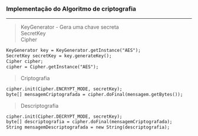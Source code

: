 ### Implementação do Algoritmo de criptografia

<hr>

> KeyGenerator - Gera uma chave secreta <br>
SecretKey <br>
Cipher
```xml
KeyGenerator key = KeyGenerator.getInstance("AES");
SecretKey secretKey = key.generateKey();
Cipher cipher;
cipher = Cipher.getInstance("AES");
```

> Criptografia
```xml
cipher.init(Cipher.ENCRYPT_MODE, secretKey);
byte[] mensagemCriptografada = cipher.doFinal(mensagem.getBytes());
```

> Descriptografia
```xml
cipher.init(Cipher.DECRYPT_MODE, secretKey);
byte[] descriptografia = cipher.doFinal(mensagemCriptografada);
String mensagemDescriptografada = new String(descriptografia);
```

